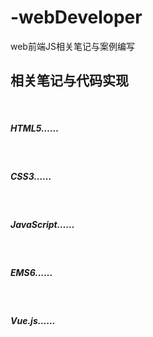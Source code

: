 # -webDeveloper
web前端JS相关笔记与案例编写
<h2>相关笔记与代码实现</h2><br>
<h5>HTML5……</h5><br>
<h5>CSS3……</h5><br>
<h5>JavaScript……</h5><br>
<h5>EMS6……</h5><br>
<h5>Vue.js……</h5><br>

